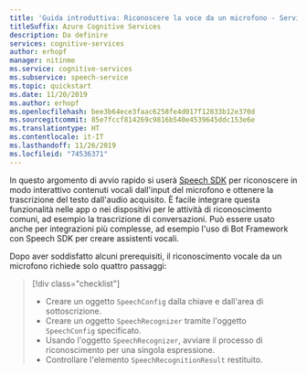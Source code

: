 ```yaml
---
title: 'Guida introduttiva: Riconoscere la voce da un microfono - Servizio Voce'
titleSuffix: Azure Cognitive Services
description: Da definire
services: cognitive-services
author: erhopf
manager: nitinme
ms.service: cognitive-services
ms.subservice: speech-service
ms.topic: quickstart
ms.date: 11/20/2019
ms.author: erhopf
ms.openlocfilehash: bee3b64ece3faac6258fe4d017f12833b12e370d
ms.sourcegitcommit: 85e7fccf814269c9816b540e4539645ddc153e6e
ms.translationtype: HT
ms.contentlocale: it-IT
ms.lasthandoff: 11/26/2019
ms.locfileid: "74536371"
---
```

In questo argomento di avvio rapido si userà [Speech SDK](~/articles/cognitive-services/speech-service/speech-sdk.md) per riconoscere in modo interattivo contenuti vocali dall'input del microfono e ottenere la trascrizione del testo dall'audio acquisito. È facile integrare questa funzionalità nelle app o nei dispositivi per le attività di riconoscimento comuni, ad esempio la trascrizione di conversazioni. Può essere usato anche per integrazioni più complesse, ad esempio l'uso di Bot Framework con Speech SDK per creare assistenti vocali.

Dopo aver soddisfatto alcuni prerequisiti, il riconoscimento vocale da un microfono richiede solo quattro passaggi:

> [!div class="checklist"]
> * Creare un oggetto `SpeechConfig` dalla chiave e dall'area di sottoscrizione.
> * Creare un oggetto `SpeechRecognizer` tramite l'oggetto `SpeechConfig` specificato.
> * Usando l'oggetto `SpeechRecognizer`, avviare il processo di riconoscimento per una singola espressione.
> * Controllare l'elemento `SpeechRecognitionResult` restituito.
